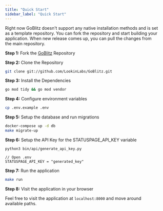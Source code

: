 ```yaml
---
title: "Quick Start"
sidebar_label: "Quick Start"
---
```


Right now GoBlitz doesn't support any native installation methods and is set as a template repository. You can fork the repository and start building your application. When new release comes up, you can pull the changes from the main repository.

**Step 1:** Fork the [GoBlitz](https://github.com/KostLinux/GoBlitz) Repository

**Step 2:** Clone the Repository

```bash
git clone git://github.com/LookinLabs/GoBlitz.git
```

**Step 3:** Install the Dependencies

```bash
go mod tidy && go mod vendor
```

**Step 4:** Configure environment variables
    
```bash
cp .env.example .env
```

**Step 5:** Setup the database and run migrations

```bash
docker-compose up -d db
make migrate-up
```

**Step 6:** Setup the API Key for the STATUSPAGE_API_KEY variable

```
python3 bin/api/generate_api_key.py

// Open .env
STATUSPAGE_API_KEY = "generated_key"
```

**Step 7:** Run the application

```bash
make run
```

**Step 8:** Visit the application in your browser

Feel free to visit the application at `localhost:8000` and move around available paths.